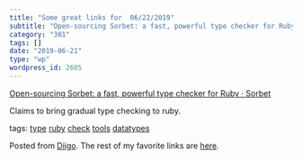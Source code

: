 ```yaml
---
title: "Some great links for  06/22/2019"
subtitle: "Open-sourcing Sorbet: a fast, powerful type checker for Ruby · Sorbet"
category: "301"
tags: []
date: "2019-06-21"
type: "wp"
wordpress_id: 2605
---
```

[Open-sourcing Sorbet: a fast, powerful type checker for Ruby · Sorbet](https://sorbet.org/blog/2019/06/20/open-sourcing-sorbet) 

Claims to bring gradual type checking to ruby. 

 tags: [type](https://www.diigo.com/user/pitosalas/type) [ruby](https://www.diigo.com/user/pitosalas/ruby) [check](https://www.diigo.com/user/pitosalas/check) [tools](https://www.diigo.com/user/pitosalas/tools) [datatypes](https://www.diigo.com/user/pitosalas/datatypes)

Posted from [Diigo](https://www.diigo.com). The rest of my favorite links are [here](https://www.diigo.com/user/pitosalas).